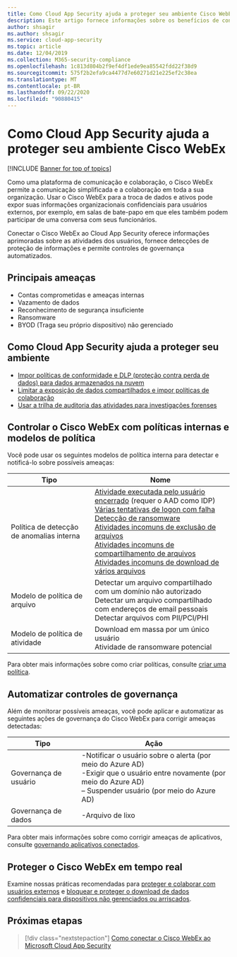 ```yaml
---
title: Como Cloud App Security ajuda a proteger seu ambiente Cisco WebEx
description: Este artigo fornece informações sobre os benefícios de conectar seu aplicativo Cisco WebEx para Cloud App Security usando o conector de API para visibilidade e controle sobre o uso.
author: shsagir
ms.author: shsagir
ms.service: cloud-app-security
ms.topic: article
ms.date: 12/04/2019
ms.collection: M365-security-compliance
ms.openlocfilehash: 1c813d804b2f9ef4df1ede9ea85542fdd22f38d9
ms.sourcegitcommit: 575f2b2efa9ca4477d7e60271d21e225ef2c38ea
ms.translationtype: MT
ms.contentlocale: pt-BR
ms.lasthandoff: 09/22/2020
ms.locfileid: "90880415"
---
```

# <a name="how-cloud-app-security-helps-protect-your-cisco-webex-environment"></a>Como Cloud App Security ajuda a proteger seu ambiente Cisco WebEx

[!INCLUDE [Banner for top of topics](includes/banner.md)]

Como uma plataforma de comunicação e colaboração, o Cisco WebEx permite a comunicação simplificada e a colaboração em toda a sua organização. Usar o Cisco WebEx para a troca de dados e ativos pode expor suas informações organizacionais confidenciais para usuários externos, por exemplo, em salas de bate-papo em que eles também podem participar de uma conversa com seus funcionários.

Conectar o Cisco WebEx ao Cloud App Security oferece informações aprimoradas sobre as atividades dos usuários, fornece detecções de proteção de informações e permite controles de governança automatizados.

## <a name="main-threats"></a>Principais ameaças

- Contas comprometidas e ameaças internas
- Vazamento de dados
- Reconhecimento de segurança insuficiente
- Ransomware
- BYOD (Traga seu próprio dispositivo) não gerenciado

## <a name="how-cloud-app-security-helps-to-protect-your-environment"></a>Como Cloud App Security ajuda a proteger seu ambiente

- [Impor políticas de conformidade e DLP (proteção contra perda de dados) para dados armazenados na nuvem](best-practices.md#enforce-dlp-and-compliance-policies-for-data-stored-in-the-cloud)
- [Limitar a exposição de dados compartilhados e impor políticas de colaboração](best-practices.md#limit-exposure-of-shared-data-and-enforce-collaboration-policies)
- [Usar a trilha de auditoria das atividades para investigações forenses](best-practices.md#use-the-audit-trail-of-activities-for-forensic-investigations)

## <a name="control-cisco-webex-with-built-in-policies-and-policy-templates"></a>Controlar o Cisco WebEx com políticas internas e modelos de política

Você pode usar os seguintes modelos de política interna para detectar e notificá-lo sobre possíveis ameaças:

| Tipo | Nome |
| ---- | ---- |
| Política de detecção de anomalias interna | [Atividade executada pelo usuário encerrado](anomaly-detection-policy.md#activity-performed-by-terminated-user) (requer o AAD como IDP)<br />[Várias tentativas de logon com falha](anomaly-detection-policy.md#multiple-failed-login-attempts)<br />[Detecção de ransomware](anomaly-detection-policy.md#ransomware-activity)<br />[Atividades incomuns de exclusão de arquivos](anomaly-detection-policy.md#unusual-activities-by-user)<br />[Atividades incomuns de compartilhamento de arquivos](anomaly-detection-policy.md#unusual-activities-by-user)<br />[Atividades incomuns de download de vários arquivos](anomaly-detection-policy.md#unusual-activities-by-user) |
| Modelo de política de arquivo | Detectar um arquivo compartilhado com um domínio não autorizado<br />Detectar um arquivo compartilhado com endereços de email pessoais<br />Detectar arquivos com PII/PCI/PHI |
| Modelo de política de atividade | Download em massa por um único usuário<br />Atividade de ransomware potencial |

Para obter mais informações sobre como criar políticas, consulte [criar uma política](control-cloud-apps-with-policies.md#create-a-policy).

## <a name="automate-governance-controls"></a>Automatizar controles de governança

Além de monitorar possíveis ameaças, você pode aplicar e automatizar as seguintes ações de governança do Cisco WebEx para corrigir ameaças detectadas:

| Tipo | Ação |
| ---- | ---- |
| Governança de usuário | -Notificar o usuário sobre o alerta (por meio do Azure AD)<br />-Exigir que o usuário entre novamente (por meio do Azure AD)<br />– Suspender usuário (por meio do Azure AD) |
| Governança de dados | -Arquivo de lixo |

Para obter mais informações sobre como corrigir ameaças de aplicativos, consulte [governando aplicativos conectados](governance-actions.md).

## <a name="protect-cisco-webex-in-real-time"></a>Proteger o Cisco WebEx em tempo real

Examine nossas práticas recomendadas para [proteger e colaborar com usuários externos](best-practices.md#secure-collaboration-with-external-users-by-enforcing-real-time-session-controls) e [bloquear e proteger o download de dados confidenciais para dispositivos não gerenciados ou arriscados](best-practices.md#block-and-protect-download-of-sensitive-data-to-unmanaged-or-risky-devices).

## <a name="next-steps"></a>Próximas etapas

> [!div class="nextstepaction"]
> [Como conectar o Cisco WebEx ao Microsoft Cloud App Security](connect-webex-to-microsoft-cloud-app-security.md)
